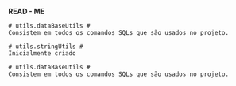 **READ - ME**

    # utils.dataBaseUtils #
    Consistem em todos os comandos SQLs que são usados no projeto.

    # utils.stringUtils #
    Inicialmente criado 

    # utils.dataBaseUtils #
    Consistem em todos os comandos SQLs que são usados no projeto.

